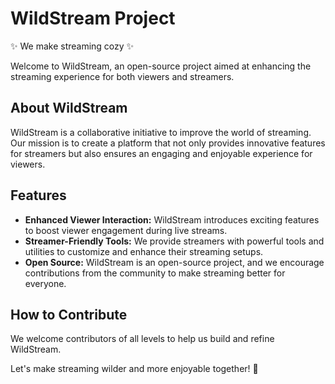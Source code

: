 # WildStream Project

✨ We make streaming cozy ✨

Welcome to WildStream, an open-source project aimed at enhancing the streaming experience for both viewers and streamers.

## About WildStream

WildStream is a collaborative initiative to improve the world of streaming. Our mission is to create a platform that not only provides innovative features for streamers but also ensures an engaging and enjoyable experience for viewers.

## Features

- **Enhanced Viewer Interaction:** WildStream introduces exciting features to boost viewer engagement during live streams.
- **Streamer-Friendly Tools:** We provide streamers with powerful tools and utilities to customize and enhance their streaming setups.
- **Open Source:** WildStream is an open-source project, and we encourage contributions from the community to make streaming better for everyone.

## How to Contribute

We welcome contributors of all levels to help us build and refine WildStream.

Let's make streaming wilder and more enjoyable together! 🚀
